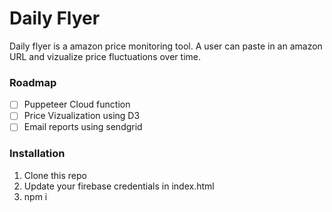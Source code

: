 # Daily Flyer

Daily flyer is a amazon price monitoring tool. A user can paste in an amazon URL and vizualize price fluctuations over time.

### Roadmap

- [ ] Puppeteer Cloud function
- [ ] Price Vizualization using D3
- [ ] Email reports using sendgrid

### Installation

1. Clone this repo
2. Update your firebase credentials in index.html
3. npm i
